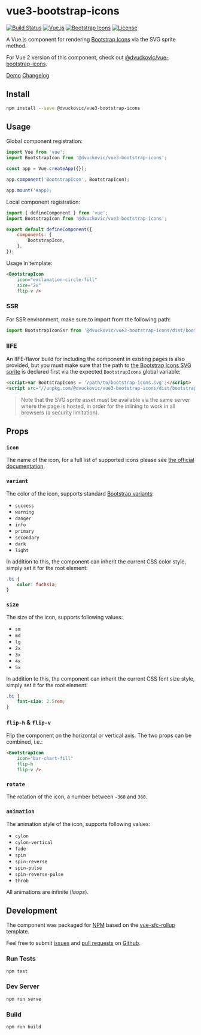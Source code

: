 # vue3-bootstrap-icons

[![Build Status](https://img.shields.io/github/workflow/status/dvuckovic/vue3-bootstrap-icons/Test)](https://github.com/dvuckovic/vue3-bootstrap-icons/actions/workflows/checks.yml)
[![Vue.js](https://img.shields.io/github/package-json/dependency-version/dvuckovic/vue3-bootstrap-icons/dev/vue)](https://vuejs.org/)
[![Bootstrap Icons](https://img.shields.io/github/package-json/dependency-version/dvuckovic/vue3-bootstrap-icons/bootstrap-icons)](https://icons.getbootstrap.com/)
[![License](https://img.shields.io/github/package-json/license/dvuckovic/vue3-bootstrap-icons?color=white)](http://www.wtfpl.net/)

A Vue.js component for rendering [Bootstrap Icons](https://icons.getbootstrap.com/) via the SVG sprite method.

For Vue 2 version of this component, check out [@dvuckovic/vue-bootstrap-icons](https://www.npmjs.com/package/@dvuckovic/vue-bootstrap-icons).

[Demo] [Changelog]

## Install

```sh
npm install --save @dvuckovic/vue3-bootstrap-icons
```

## Usage

Global component registration:

```js
import Vue from 'vue';
import BootstrapIcon from '@dvuckovic/vue3-bootstrap-icons';

const app = Vue.createApp({});

app.component('BootstrapIcon', BootstrapIcon);

app.mount('#app);
```

Local component registration:

```js
import { defineComponent } from 'vue';
import BootstrapIcon from '@dvuckovic/vue3-bootstrap-icons';

export default defineComponent({
    components: {
        BootstrapIcon,
    },
});
```

Usage in template:

```html
<BootstrapIcon
    icon="exclamation-circle-fill"
    size="2x"
    flip-v />
```

### SSR

For SSR environment, make sure to import from the following path:

```js
import BootstrapIconSsr from '@dvuckovic/vue3-bootstrap-icons/dist/bootstrap-icon.ssr';
```

### IIFE

An IIFE-flavor build for including the component in existing pages is also provided, but you must make sure that the path to [the Bootstrap Icons SVG sprite](https://icons.getbootstrap.com/#sprite) is declared first via the expected `BootstrapIcons` global variable:

 ```html
<script>var BootstrapIcons = '/path/to/bootstrap-icons.svg';</script>
<script src="//unpkg.com/@dvuckovic/vue3-bootstrap-icons/dist/bootstrap-icon.min.js"></script>
```

> Note that the SVG sprite asset must be available via the same server where the page is hosted, in order for the inlining to work in all browsers (a security limitation).

## Props

### `icon`

The name of the icon, for a full list of supported icons please see [the official documentation](https://icons.getbootstrap.com/#icons).

### `variant`

The color of the icon, supports standard [Bootstrap variants](https://getbootstrap.com/docs/5.0/customize/color/#theme-colors):

* `success`
* `warning`
* `danger`
* `info`
* `primary`
* `secondary`
* `dark`
* `light`

In addition to this, the component can inherit the current CSS color style, simply set it for the root element:

```css
.bi {
    color: fuchsia;
}
```

### `size`

The size of the icon, supports following values:

* `sm`
* `md`
* `lg`
* `2x`
* `3x`
* `4x`
* `5x`

In addition to this, the component can inherit the current CSS font size style, simply set it for the root element:

```css
.bi {
    font-size: 2.5rem;
}
```

### `flip-h` & `flip-v`

Flip the component on the horizontal or vertical axis. The two props can be combined, i.e.:

```html
<BootstrapIcon
    icon="bar-chart-fill"
    flip-h
    flip-v />
```

### `rotate`

The rotation of the icon, a number between `-360` and `360`.

### `animation`

The animation style of the icon, supports following values:

* `cylon`
* `cylon-vertical`
* `fade`
* `spin`
* `spin-reverse`
* `spin-pulse`
* `spin-reverse-pulse`
* `throb`

All animations are infinite (_loops_).

## Development

The component was packaged for [NPM](https://www.npmjs.com) based on the [vue-sfc-rollup](https://github.com/team-innovation/vue-sfc-rollup) template.

Feel free to submit [issues](https://github.com/dvuckovic/vue3-bootstrap-icons/issues) and [pull requests](https://github.com/dvuckovic/vue3-bootstrap-icons/pulls) on [Github](https://github.com/dvuckovic/vue3-bootstrap-icons).

### Run Tests

```sh
npm test
```

### Dev Server

```sh
npm run serve
```

### Build

```sh
npm run build
```

[Demo]: https://dvuckovic.com/2021/03/12/vue-bootstrap-icons/
[Changelog]: ./CHANGELOG.md
